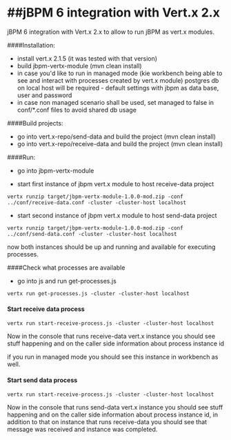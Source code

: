 ##jBPM 6 integration with Vert.x 2.x
=======================

jBPM 6 integration with Vert.x 2.x to allow to run jBPM as vert.x modules.

####Installation:
- install vert.x 2.1.5 (it was tested with that version)
- build jbpm-vertx-module (mvn clean install)
- in case you'd like to run in managed mode (kie workbench being able to see and interact with processes created by vert.x module)
postgres db on local host will be required - default settings with jbpm as data base, user and password
- in case non managed scenario shall be used, set managed to false in conf/*.conf files to avoid shared db usage

####Build projects:
- go into vert.x-repo/send-data and build the project (mvn clean install)
- go into vert.x-repo/receive-data and build the project (mvn clean install)

####Run:
- go into jbpm-vertx-module

- start first instance of jbpm vert.x module to host receive-data project
```
vertx runzip target/jbpm-vertx-module-1.0.0-mod.zip -conf ../conf/receive-data.conf -cluster -cluster-host localhost
```
- start second instance of jbpm vert.x module to host send-data project
```
vertx runzip target/jbpm-vertx-module-1.0.0-mod.zip -conf ../conf/send-data.conf -cluster -cluster-host localhost
```
now both instances should be up and running and available for executing processes.

####Check what processes are available
- go into js and run get-processes.js
```
vertx run get-processes.js -cluster -cluster-host localhost
```

#### Start receive data process
```
vertx run start-receive-process.js -cluster -cluster-host localhost
```
Now in the console that runs receive-data vert.x instance you should see stuff happening and on the caller side information about process instance id

if you run in managed mode you should see this instance in workbench as well.

#### Start send data process
```
vertx run start-receive-process.js -cluster -cluster-host localhost
```
Now in the console that runs send-data vert.x instance you should see stuff happening and on the caller side information about process instance id,
in addition to that on instance that runs receive-data you should see that message was received and instance was completed.
